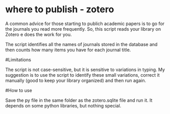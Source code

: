 # where to publish - zotero

A common advice for those starting to publich academic papers is to go for the journals you read more frequently. So, this script reads your library on Zotero e does the work for you.

The script identifies all the names of journals stored in the database and then counts how many items you have for each journal title.

#Limitations

The script is not case-sensitive, but it is sensitive to variations in typing. My suggestion is to use the script to identify these small variations, correct it manually (good to keep your library organized) and then run again.

#How to use

Save the py file in the same folder as the zotero.sqlite file and run it. It depends on some python libraries, but nothing special.
